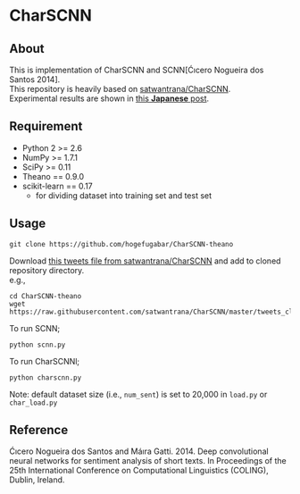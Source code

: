 # CharSCNN
## About
This is implementation of CharSCNN and SCNN[Ćıcero Nogueira dos Santos 2014].  
This repository is heavily based on [satwantrana/CharSCNN](https://github.com/satwantrana/CharSCNN).  
Experimental results are shown in [this **Japanese** post](http://qiita.com/hogefugabar/items/93fcb2bc27d7b268cbe6).



## Requirement
- Python 2 >= 2.6
- NumPy >= 1.7.1
- SciPy >= 0.11
- Theano == 0.9.0
- scikit-learn == 0.17
	- for dividing dataset into training set and test set


## Usage

```
git clone https://github.com/hogefugabar/CharSCNN-theano
```

Download [this tweets file from satwantrana/CharSCNN](https://raw.githubusercontent.com/satwantrana/CharSCNN/master/tweets_clean.txt) and add to cloned repository directory.  
e.g., 
```
cd CharSCNN-theano
wget https://raw.githubusercontent.com/satwantrana/CharSCNN/master/tweets_clean.txt
```

To run SCNN;
```
python scnn.py
```

To run CharSCNNl;
```
python charscnn.py
```

Note: default dataset size (i.e., `num_sent`) is set to 20,000 in `load.py` or `char_load.py`

## Reference
Ćıcero Nogueira dos Santos and Máıra Gatti. 2014. Deep convolutional neural networks for sentiment analysis of short texts. In Proceedings of the 25th International Conference on Computational Linguistics (COLING), Dublin, Ireland.